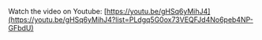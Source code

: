 Watch the video on Youtube: [https://youtu.be/gHSq6yMihJ4](https://youtu.be/gHSq6yMihJ4?list=PLdgq5G0ox73VEQFJd4No6peb4NP-GFbdU)